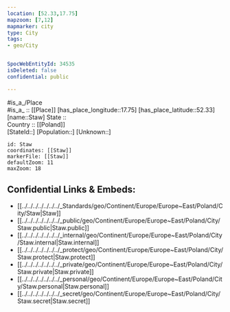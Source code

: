 ```yaml
---
location: [52.33,17.75] 
mapzoom: [7,12] 
mapmarker: city 
type: City
tags:
- geo/City


SpocWebEntityId: 34535
isDeleted: false
confidential: public

---
```

#is_a_/Place  
#is_a_ :: [[Place]] 
[has_place_longitude::17.75] 
[has_place_latitude::52.33] 
[name::Staw] 
State ::  
Country :: [[Poland]]  
[StateId::] 
[Population::] 
[Unknown::] 


```leaflet
id: Staw
coordinates: [[Staw]] 
markerFile: [[Staw]] 
defaultZoom: 11 
maxZoom: 18
```


## Confidential Links & Embeds: 
- [[../../../../../../../_Standards/geo/Continent/Europe/Europe~East/Poland/City/Staw|Staw]] 
- [[../../../../../../../_public/geo/Continent/Europe/Europe~East/Poland/City/Staw.public|Staw.public]] 
- [[../../../../../../../_internal/geo/Continent/Europe/Europe~East/Poland/City/Staw.internal|Staw.internal]] 
- [[../../../../../../../_protect/geo/Continent/Europe/Europe~East/Poland/City/Staw.protect|Staw.protect]] 
- [[../../../../../../../_private/geo/Continent/Europe/Europe~East/Poland/City/Staw.private|Staw.private]] 
- [[../../../../../../../_personal/geo/Continent/Europe/Europe~East/Poland/City/Staw.personal|Staw.personal]] 
- [[../../../../../../../_secret/geo/Continent/Europe/Europe~East/Poland/City/Staw.secret|Staw.secret]] 
